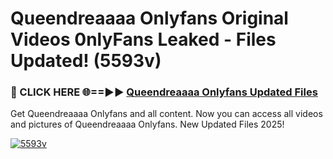 # Queendreaaaa Onlyfans Original Videos 0nlyFans Leaked - Files Updated! (5593v)

<h3>🔴 CLICK HERE 🌐==►► <a href="https://tinyurl.com/3hn5wdd3" rel="nofollow">Queendreaaaa Onlyfans Updated Files</a></h3>

Get Queendreaaaa Onlyfans and all content. Now you can access all videos and pictures of Queendreaaaa Onlyfans. New Updated Files 2025!

[![5593v](https://i.imgur.com/4HnBqBT.gif)](https://tinyurl.com/3hn5wdd3)
